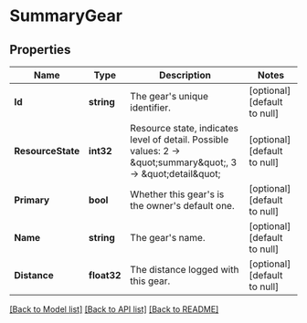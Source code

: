 # SummaryGear

## Properties
Name | Type | Description | Notes
------------ | ------------- | ------------- | -------------
**Id** | **string** | The gear&#39;s unique identifier. | [optional] [default to null]
**ResourceState** | **int32** | Resource state, indicates level of detail. Possible values: 2 -&gt; \&quot;summary\&quot;, 3 -&gt; \&quot;detail\&quot; | [optional] [default to null]
**Primary** | **bool** | Whether this gear&#39;s is the owner&#39;s default one. | [optional] [default to null]
**Name** | **string** | The gear&#39;s name. | [optional] [default to null]
**Distance** | **float32** | The distance logged with this gear. | [optional] [default to null]

[[Back to Model list]](../README.md#documentation-for-models) [[Back to API list]](../README.md#documentation-for-api-endpoints) [[Back to README]](../README.md)


